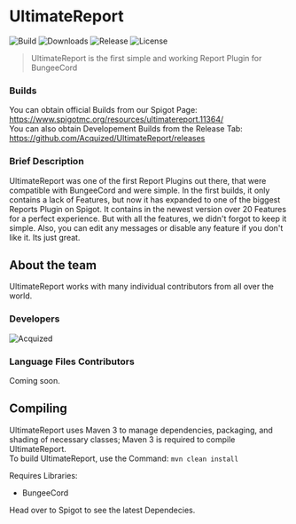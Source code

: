 # UltimateReport  
![Build](https://img.shields.io/travis/Acquized/UltimateReport.svg?style=flat-square) ![Downloads](https://img.shields.io/github/downloads/Acquized/UltimateReport/total.svg?style=flat-square) ![Release](https://img.shields.io/github/release/Acquized/UltimateReport.svg?style=flat-square) ![License](https://img.shields.io/github/license/Acquized/UltimateReport.svg?style=flat-square)  
> UltimateReport is the first simple and working Report Plugin for BungeeCord  
  
### Builds  
You can obtain official Builds from our Spigot Page: https://www.spigotmc.org/resources/ultimatereport.11364/  
You can also obtain Developement Builds from the Release Tab: https://github.com/Acquized/UltimateReport/releases
  
### Brief Description  
UltimateReport was one of the first Report Plugins out there, that were compatible with BungeeCord and were simple. In the first builds, it only contains a lack
of Features, but now it has expanded to one of the biggest Reports Plugin on Spigot. It contains in the newest version over 20 Features for a perfect
experience. But with all the features, we didn't forgot to keep it simple. Also, you can edit any messages or disable any feature if you don't like it. Its just great.  
  
## About the team  
UltimateReport works with many individual contributors from all over the world.  
  
### Developers  
![Acquized](http://i.epvpimg.com/Pb2Ke.png)  
  
### Language Files Contributors  
Coming soon.  
  
## Compiling  
UltimateReport uses Maven 3 to manage dependencies, packaging, and shading of necessary classes; Maven 3 is required to compile UltimateReport.  
To build UltimateReport, use the Command: `mvn clean install`  
  
Requires Libraries:
* BungeeCord  
  
Head over to Spigot to see the latest Dependecies.
